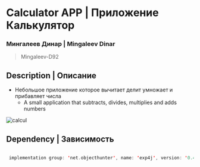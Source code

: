 # Calculator APP | Приложение Калькулятор

### Мингалеев Динар | Mingaleev Dinar
> Mingaleev-D92

## Description | Описание

+ Небольшое приложение которое вычитает делит умножает и прибавляет числа
  + A small application that subtracts, divides, multiplies and adds numbers


![calcul](https://user-images.githubusercontent.com/61611031/160401669-ad946582-216f-4cc9-9660-74ec53a5e85f.gif)


## Dependency | Зависимость

```kotlin

 implementation group: 'net.objecthunter', name: 'exp4j', version: '0.4.8'

```




